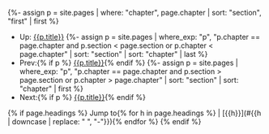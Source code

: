 {%- assign p = site.pages | where: "chapter", page.chapter | sort: "section", "first" | first %}
* Up: [{{p.title}}]({{site.baseurl}}{{p.url}})
{%- assign p = site.pages | where_exp: "p", "p.chapter == page.chapter and p.section < page.section or p.chapter < page.chapter" | sort: "section" | sort: "chapter" | last %}
* Prev:{% if p %} [{{p.title}}]({{site.baseurl}}{{p.url}}){% endif %}
{%- assign p = site.pages | where_exp: "p", "p.chapter == page.chapter and p.section > page.section or p.chapter > page.chapter" | sort: "section" | sort: "chapter" | first %}
* Next:{% if p %} [{{p.title}}]({{site.baseurl}}{{p.url}}){% endif %}

{% if page.headings %}
Jump to{% for h in page.headings %} \| [{{h}}](#{{h | downcase | replace: " ", "-"}}){% endfor %}
{% endif %}